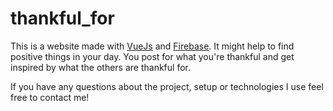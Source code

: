 # thankful_for

This is a website made with [VueJs](https://vuejs.org) and [Firebase](https://firebase.google.com). It might help to find positive things in your day. You post for what you're thankful and get inspired by what the others are thankful for.

If you have any questions about the project, setup or technologies I use feel free to contact me!
